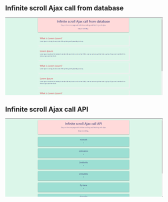## Infinite scroll Ajax call from database
<p align="center"><img src="image/dynamic_scroll.png" width="800"></p>

## Infinite scroll Ajax call API
<p align="center"><img src="image/static_scroll.png" width="800"></p>
